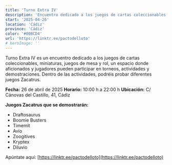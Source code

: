 ```yaml
---
title: 'Turno Extra IV'
description: 'Encuentro dedicado a los juegos de cartas coleccionables, miniaturas, juegos de mesa y rol en Cádiz.'
start: '2025-04-26'
location: 'Cádiz'
province: 'Cádiz'
color: '#00BCD4'
url: 'https://linktr.ee/pactodelloto'
# heroImage: ''
---
```


Turno Extra IV es un encuentro dedicado a los juegos de cartas coleccionables, miniaturas, juegos de mesa y rol, un espacio donde aficionados y jugadores pueden participar en torneos, actividades y demostraciones. Dentro de las actividades, podréis probar diferentes juegos Zacatrus.

**Fecha:** 26 de abril de 2025
**Horario:** 10:00 h a 22:00 h
**Ubicación:** C/ Cánovas del Castillo, 41, Cádiz

**Juegos Zacatrus que se demostrarán:**
- Draftosaurus
- Boomie Busters
- Timemit
- Avío
- Zoogitives
- Kryptex
- Diluvio

Apúntate aquí: [https://linktr.ee/pactodelloto](https://linktr.ee/pactodelloto)
